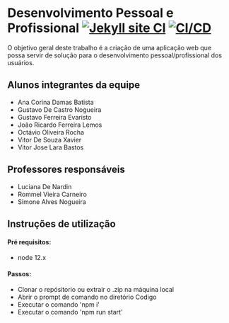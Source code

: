 # Desenvolvimento Pessoal e Profissional [![Jekyll site CI](https://github.com/ICEI-PUC-Minas-PPLES-TI/plf-es-2021-1-ti1-7946100-05-desenvolvimento-pp/actions/workflows/jekyll.yml/badge.svg)](https://github.com/ICEI-PUC-Minas-PPLES-TI/plf-es-2021-1-ti1-7946100-05-desenvolvimento-pp/actions/workflows/jekyll.yml) [![CI/CD](https://github.com/ICEI-PUC-Minas-PPLES-TI/plf-es-2021-1-ti1-7946100-05-desenvolvimento-pp/actions/workflows/node.js.yml/badge.svg)](https://github.com/ICEI-PUC-Minas-PPLES-TI/plf-es-2021-1-ti1-7946100-05-desenvolvimento-pp/actions/workflows/node.js.yml)

O objetivo geral deste trabalho é a criação de uma aplicação web que possa servir de solução para o desenvolvimento pessoal/profissional dos usuários.

## Alunos integrantes da equipe

* Ana Corina Damas Batista
* Gustavo De Castro Nogueira
* Gustavo Ferreira Evaristo
* João Ricardo Ferreira Lemos
* Octávio Oliveira Rocha
* Vitor De Souza Xavier
* Vitor Jose Lara Bastos

## Professores responsáveis

* Luciana De Nardin
* Rommel Vieira Carneiro
* Simone Alves Nogueira

## Instruções de utilização

#### Pré requisitos:
 - node 12.x 

#### Passos:
 - Clonar o repósitorio ou extrair o .zip na máquina local
 - Abrir o prompt de comando no diretório Codigo
 - Executar o comando 'npm i'
 - Executar o comando 'npm run start' 

